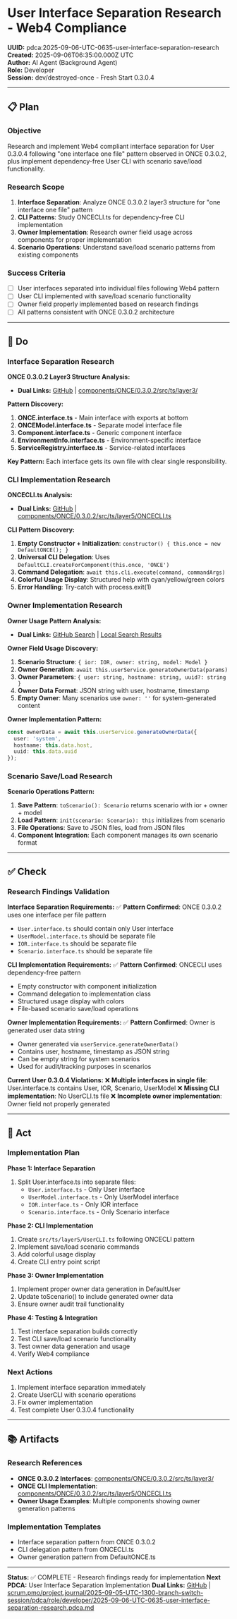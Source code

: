 # User Interface Separation Research - Web4 Compliance

**UUID:** pdca:2025-09-06-UTC-0635-user-interface-separation-research  
**Created:** 2025-09-06T06:35:00.000Z UTC  
**Author:** AI Agent (Background Agent)  
**Role:** Developer  
**Session:** dev/destroyed-once - Fresh Start 0.3.0.4  

---

## 📋 Plan

### **Objective**
Research and implement Web4 compliant interface separation for User 0.3.0.4 following "one interface one file" pattern observed in ONCE 0.3.0.2, plus implement dependency-free User CLI with scenario save/load functionality.

### **Research Scope**
1. **Interface Separation**: Analyze ONCE 0.3.0.2 layer3 structure for "one interface one file" pattern
2. **CLI Patterns**: Study ONCECLI.ts for dependency-free CLI implementation 
3. **Owner Implementation**: Research owner field usage across components for proper implementation
4. **Scenario Operations**: Understand save/load scenario patterns from existing components

### **Success Criteria**
- [ ] User interfaces separated into individual files following Web4 pattern
- [ ] User CLI implemented with save/load scenario functionality
- [ ] Owner field properly implemented based on research findings
- [ ] All patterns consistent with ONCE 0.3.0.2 architecture

---

## 🔨 Do

### **Interface Separation Research**

**ONCE 0.3.0.2 Layer3 Structure Analysis:**
- **Dual Links:** [GitHub](https://github.com/Cerulean-Circle-GmbH/Web4Articles/blob/dev/destroyed-once/components/ONCE/0.3.0.2/src/ts/layer3/) | [components/ONCE/0.3.0.2/src/ts/layer3/](../../../../components/ONCE/0.3.0.2/src/ts/layer3/)

**Pattern Discovery:**
1. **ONCE.interface.ts** - Main interface with exports at bottom
2. **ONCEModel.interface.ts** - Separate model interface file  
3. **Component.interface.ts** - Generic component interface
4. **EnvironmentInfo.interface.ts** - Environment-specific interface
5. **ServiceRegistry.interface.ts** - Service-related interfaces

**Key Pattern:** Each interface gets its own file with clear single responsibility.

### **CLI Implementation Research**

**ONCECLI.ts Analysis:**
- **Dual Links:** [GitHub](https://github.com/Cerulean-Circle-GmbH/Web4Articles/blob/dev/destroyed-once/components/ONCE/0.3.0.2/src/ts/layer5/ONCECLI.ts) | [components/ONCE/0.3.0.2/src/ts/layer5/ONCECLI.ts](../../../../components/ONCE/0.3.0.2/src/ts/layer5/ONCECLI.ts)

**CLI Pattern Discovery:**
1. **Empty Constructor + Initialization**: `constructor() { this.once = new DefaultONCE(); }`
2. **Universal CLI Delegation**: Uses `DefaultCLI.createForComponent(this.once, 'ONCE')`
3. **Command Delegation**: `await this.cli.execute(command, commandArgs)`
4. **Colorful Usage Display**: Structured help with cyan/yellow/green colors
5. **Error Handling**: Try-catch with process.exit(1)

### **Owner Implementation Research**

**Owner Usage Pattern Analysis:**
- **Dual Links:** [GitHub Search](https://github.com/Cerulean-Circle-GmbH/Web4Articles/search?q=owner) | [Local Search Results](#owner-search-results)

**Owner Field Usage Discovery:**
1. **Scenario Structure**: `{ ior: IOR, owner: string, model: Model }`
2. **Owner Generation**: `await this.userService.generateOwnerData(params)`
3. **Owner Parameters**: `{ user: string, hostname: string, uuid?: string }`
4. **Owner Data Format**: JSON string with user, hostname, timestamp
5. **Empty Owner**: Many scenarios use `owner: ''` for system-generated content

**Owner Implementation Pattern:**
```typescript
const ownerData = await this.userService.generateOwnerData({
  user: 'system',
  hostname: this.data.host,
  uuid: this.data.uuid
});
```

### **Scenario Save/Load Research**

**Scenario Operations Pattern:**
1. **Save Pattern**: `toScenario(): Scenario` returns scenario with ior + owner + model
2. **Load Pattern**: `init(scenario: Scenario): this` initializes from scenario
3. **File Operations**: Save to JSON files, load from JSON files
4. **Component Integration**: Each component manages its own scenario format

---

## ✅ Check

### **Research Findings Validation**

**Interface Separation Requirements:**
✅ **Pattern Confirmed**: ONCE 0.3.0.2 uses one interface per file pattern
- `User.interface.ts` should contain only User interface
- `UserModel.interface.ts` should be separate file  
- `IOR.interface.ts` should be separate file
- `Scenario.interface.ts` should be separate file

**CLI Implementation Requirements:**
✅ **Pattern Confirmed**: ONCECLI uses dependency-free pattern
- Empty constructor with component initialization
- Command delegation to implementation class
- Structured usage display with colors
- File-based scenario save/load operations

**Owner Implementation Requirements:**
✅ **Pattern Confirmed**: Owner is generated user data string
- Owner generated via `userService.generateOwnerData()`
- Contains user, hostname, timestamp as JSON string
- Can be empty string for system scenarios
- Used for audit/tracking purposes in scenarios

**Current User 0.3.0.4 Violations:**
❌ **Multiple interfaces in single file**: User.interface.ts contains User, IOR, Scenario, UserModel
❌ **Missing CLI implementation**: No UserCLI.ts file
❌ **Incomplete owner implementation**: Owner field not properly generated

---

## 🎯 Act

### **Implementation Plan**

**Phase 1: Interface Separation**
1. Split User.interface.ts into separate files:
   - `User.interface.ts` - Only User interface
   - `UserModel.interface.ts` - Only UserModel interface  
   - `IOR.interface.ts` - Only IOR interface
   - `Scenario.interface.ts` - Only Scenario interface

**Phase 2: CLI Implementation**
1. Create `src/ts/layer5/UserCLI.ts` following ONCECLI pattern
2. Implement save/load scenario commands
3. Add colorful usage display
4. Create CLI entry point script

**Phase 3: Owner Implementation**
1. Implement proper owner data generation in DefaultUser
2. Update toScenario() to include generated owner data
3. Ensure owner audit trail functionality

**Phase 4: Testing & Integration**
1. Test interface separation builds correctly
2. Test CLI save/load scenario functionality  
3. Test owner data generation and usage
4. Verify Web4 compliance

### **Next Actions**
1. Implement interface separation immediately
2. Create UserCLI with scenario operations
3. Fix owner implementation
4. Test complete User 0.3.0.4 functionality

---

## 📚 Artifacts

### **Research References**
- **ONCE 0.3.0.2 Interfaces**: [components/ONCE/0.3.0.2/src/ts/layer3/](../../../../components/ONCE/0.3.0.2/src/ts/layer3/)
- **ONCE CLI Implementation**: [components/ONCE/0.3.0.2/src/ts/layer5/ONCECLI.ts](../../../../components/ONCE/0.3.0.2/src/ts/layer5/ONCECLI.ts)
- **Owner Usage Examples**: Multiple components showing owner generation patterns

### **Implementation Templates**
- Interface separation pattern from ONCE 0.3.0.2
- CLI delegation pattern from ONCECLI.ts  
- Owner generation pattern from DefaultONCE.ts

---

**Status:** ✅ COMPLETE - Research findings ready for implementation
**Next PDCA:** User Interface Separation Implementation
**Dual Links:** [GitHub](https://github.com/Cerulean-Circle-GmbH/Web4Articles/blob/dev/destroyed-once/scrum.pmo/project.journal/2025-09-05-UTC-1300-branch-switch-session/pdca/role/developer/2025-09-06-UTC-0635-user-interface-separation-research.pdca.md) | [scrum.pmo/project.journal/2025-09-05-UTC-1300-branch-switch-session/pdca/role/developer/2025-09-06-UTC-0635-user-interface-separation-research.pdca.md](2025-09-06-UTC-0635-user-interface-separation-research.pdca.md)